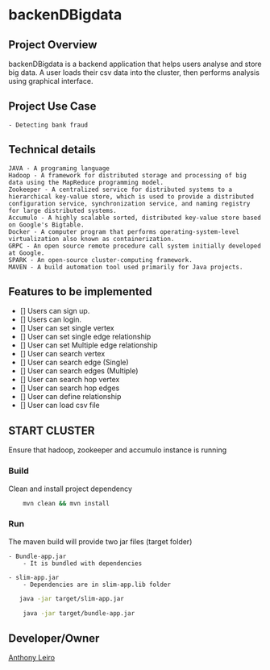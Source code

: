 # backenDBigdata

## Project Overview
backenDBigdata is a backend application that helps users analyse and store big data. A user loads their csv data into the cluster, then performs analysis using graphical interface.

## Project Use Case

    - Detecting bank fraud

## Technical details

```
JAVA - A programing language
Hadoop - A framework for distributed storage and processing of big data using the MapReduce programming model.
Zookeeper - A centralized service for distributed systems to a hierarchical key-value store, which is used to provide a distributed configuration service, synchronization service, and naming registry for large distributed systems.
Accumulo - A highly scalable sorted, distributed key-value store based on Google's Bigtable.
Docker - A computer program that performs operating-system-level virtualization also known as containerization.
GRPC - An open source remote procedure call system initially developed at Google.
SPARK - An open-source cluster-computing framework.
MAVEN - A build automation tool used primarily for Java projects.
```
## Features to be implemented

- [] Users can sign up.
- [] Users can login.
- [] User can set single vertex
- [] User can set single edge relationship
- [] User can set Multiple edge relationship
- [] User can search vertex
- [] User can search edge (Single)
- [] User can search edges (Multiple)
- [] User can search hop vertex
- [] User can search hop edges
- [] User can define relationship
- [] User can load csv file


## START CLUSTER

Ensure that hadoop, zookeeper and accumulo instance is running

### Build

Clean and install project dependency

``` bash
    mvn clean && mvn install
```

### Run
The maven build will provide two jar files (target folder)

    - Bundle-app.jar
        - It is bundled with dependencies

    - slim-app.jar
        - Dependencies are in slim-app.lib folder

 ``` bash
    java -jar target/slim-app.jar
```

``` bash
    java -jar target/bundle-app.jar
```

## Developer/Owner

[Anthony Leiro](https://github.com/lenileiro)

